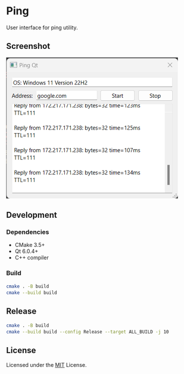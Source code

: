 # Ping

User interface for ping utility.

## Screenshot

![ping-qt](assets/ping-qt.png)

## Development

### Dependencies

- CMake 3.5+
- Qt 6.0.4+
- C++ compiler

### Build

```bash
cmake . -B build
cmake --build build
```

## Release

```bash
cmake . -B build
cmake --build build --config Release --target ALL_BUILD -j 10
```

## License

Licensed under the [MIT](LICENSE) License.
